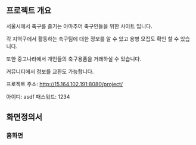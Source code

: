 
## 프로젝트 개요

서울시에서 축구를 즐기는 아마추어 축구인들을 위한 사이트 입니다.

각 지역구에서 활동하는 축구팀에 대한 정보를 알 수 있고 용병 모집도 확인 할 수 있습니다.

또한 중고나라에서 개인들의 축구용품을 거래하실 수 있습니다.

커뮤니티에서 정보를 교환도 가능합니다.

프로젝트 주소: http://15.164.102.191:8080/project/ 

아이디: asdf
패스워드: 1234




## 화면정의서

### 홈화면 
